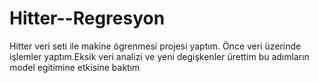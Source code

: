 # Hitter--Regresyon

Hitter veri seti ile makine ögrenmesi projesi yaptım.
Önce veri üzerinde işlemler yaptım.Eksik veri analizi ve yeni degişkenler ürettim bu adımların model egitimine etkisine baktım
